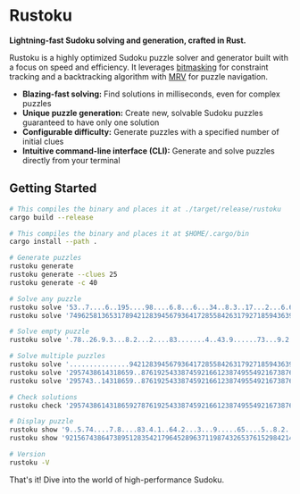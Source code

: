 # Rustoku

**Lightning-fast Sudoku solving and generation, crafted in Rust.**

Rustoku is a highly optimized Sudoku puzzle solver and generator built with a focus on speed and efficiency.
It leverages [bitmasking] for constraint tracking and a backtracking algorithm with [MRV] for
puzzle navigation.

- **Blazing-fast solving:** Find solutions in milliseconds, even for complex puzzles
- **Unique puzzle generation:** Create new, solvable Sudoku puzzles guaranteed to have only one solution
- **Configurable difficulty:** Generate puzzles with a specified number of initial clues
- **Intuitive command-line interface (CLI):** Generate and solve puzzles directly from your terminal

## Getting Started

```bash
# This compiles the binary and places it at ./target/release/rustoku
cargo build --release

# This compiles the binary and places it at $HOME/.cargo/bin
cargo install --path .

# Generate puzzles
rustoku generate
rustoku generate --clues 25
rustoku generate -c 40

# Solve any puzzle
rustoku solve '53..7....6..195....98....6.8...6...34..8.3..17...2...6.6....28....419..5....8..79'
rustoku solve '749625813653178942128394567936417285584263179271859436392781654867542391415936...'

# Solve empty puzzle
rustoku solve '.78..26.9.3...8.2...2....83.......4..43.9......73...9.2....1.36..184.9.2.5...3..7'

# Solve multiple puzzles
rustoku solve '...............942128394567936417285584263179271859436392781654867...............' --all
rustoku solve '2957438614318659..8761925433874592166123874955492167387635.41899286713541549386..' --all
rustoku solve '295743..14318659..8761925433874592166123874955492167387635.......................' --all

# Check solutions
rustoku check '295743861431865927876192543387459216612387495549216738763524189154938672928671354'

# Display puzzle
rustoku show '9..5.74....7.8....83.4.1..64.2...3...9.....65....5..8.2..9.8....8..74...7..21.8.3'
rustoku show '921567438647389512835421796452896371198743265376152984214938657583674129769215843'

# Version
rustoku -V
```

That's it! Dive into the world of high-performance Sudoku.

[bitmasking]: https://www.geeksforgeeks.org/what-is-bitmasking/
[MRV]: https://www.alooba.com/skills/concepts/data-science-6/minimum-remaining-values/
